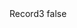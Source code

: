 <?xml version="1.0" encoding="UTF-8"?>
<CustomMetadata xmlns="http://soap.sforce.com/2006/04/metadata">
    <label>Record3</label>
    <protected>false</protected>
</CustomMetadata>
